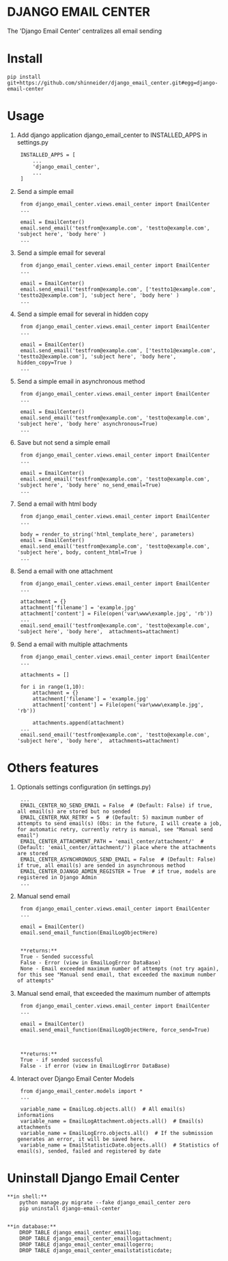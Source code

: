
DJANGO EMAIL CENTER
===================
  
  
The 'Django Email Center' centralizes all email sending
  
# Install  
  
    pip install git+https://github.com/shinneider/django_email_center.git#egg=django-email-center

# Usage
  
1. Add django application django_email_center to INSTALLED_APPS in settings.py
  
	    INSTALLED_APPS = [  
	        ...  
	        'django_email_center',
	        ...  
	    ]  
  

2. Send a simple email
  
	    from django_email_center.views.email_center import EmailCenter
	    ...  

	    email = EmailCenter()
        email.send_email('testfrom@example.com', 'testto@example.com', 'subject here', 'body here' )
        ...

3. Send a simple email for several

	    from django_email_center.views.email_center import EmailCenter
	    ...

	    email = EmailCenter()
        email.send_email('testfrom@example.com', ['testto1@example.com', 'testto2@example.com'], 'subject here', 'body here' )
        ...

4. Send a simple email for several in hidden copy

	    from django_email_center.views.email_center import EmailCenter
	    ...

	    email = EmailCenter()
        email.send_email('testfrom@example.com', ['testto1@example.com', 'testto2@example.com'], 'subject here', 'body here', hidden_copy=True )
        ...

5. Send a simple email in asynchronous method

	    from django_email_center.views.email_center import EmailCenter
	    ...

	    email = EmailCenter()
        email.send_email('testfrom@example.com', 'testto@example.com', 'subject here', 'body here' asynchronous=True)
        ...

6. Save but not send a simple email

	    from django_email_center.views.email_center import EmailCenter
	    ...

	    email = EmailCenter()
        email.send_email('testfrom@example.com', 'testto@example.com', 'subject here', 'body here' no_send_email=True)
        ...

7. Send a email with html body

	    from django_email_center.views.email_center import EmailCenter
	    ...

	    body = render_to_string('html_template_here', parameters)
	    email = EmailCenter()
        email.send_email('testfrom@example.com', 'testto@example.com', 'subject here', body, content_html=True )
        ...

8. Send a email with one attachment

        from django_email_center.views.email_center import EmailCenter
	    ...

        attachment = {}
        attachment['filename'] = 'example.jpg'
        attachment['content'] = File(open('var\www\example.jpg', 'rb'))
        ...
        email.send_email('testfrom@example.com', 'testto@example.com', 'subject here', 'body here',  attachments=attachment)

9. Send a email with multiple attachments

        from django_email_center.views.email_center import EmailCenter
	    ...

	    attachments = []

	    for i in range(1,10):
            attachment = {}
            attachment['filename'] = 'example.jpg'
            attachment['content'] = File(open('var\www\example.jpg', 'rb'))

            attachments.append(attachment)
        ...
        email.send_email('testfrom@example.com', 'testto@example.com', 'subject here', 'body here',  attachments=attachment)

# Others features

1. Optionals settings configuration (in settings.py)

	    ...
	    EMAIL_CENTER_NO_SEND_EMAIL = False  # (Default: False) if true, all email(s) are stored but no sended
        EMAIL_CENTER_MAX_RETRY = 5  # (Default: 5) maximum number of attempts to send email(s) (Obs: in the future, I will create a job, for automatic retry, currently retry is manual, see "Manual send email")
        EMAIL_CENTER_ATTACHMENT_PATH = 'email_center/attachment/'  # (Default: 'email_center/attachment/') place where the attachments are stored
        EMAIL_CENTER_ASYNCHRONOUS_SEND_EMAIL = False  # (Default: False) if true, all email(s) are sended in asynchronous method
        EMAIL_CENTER_DJANGO_ADMIN_REGISTER = True  # if true, models are registered in Django Admin
        ...

2. Manual send email

        from django_email_center.views.email_center import EmailCenter
	    ...

	    email = EmailCenter()
	    email.send_email_function(EmailLogObjectHere)


        **returns:**
        True - Sended successful
        False - Error (view in EmailLogError DataBase)
        None - Email exceeded maximum number of attempts (not try again), for this see "Manual send email, that exceeded the maximum number of attempts"

3. Manual send email, that exceeded the maximum number of attempts

        from django_email_center.views.email_center import EmailCenter
	    ...

	    email = EmailCenter()
	    email.send_email_function(EmailLogObjectHere, force_send=True)



        **returns:**
        True - if sended successful
        False - if error (view in EmailLogError DataBase)

4. Interact over Django Email Center Models

        from django_email_center.models import *
        ...

        variable_name = EmailLog.objects.all()  # All email(s) informations
        variable_name = EmailLogAttachment.objects.all()  # Email(s) attachments
        variable_name = EmailLogErro.objects.all()  # If the submission generates an error, it will be saved here.
        variable_name = EmailStatisticDate.objects.all()  # Statistics of email(s), sended, failed and registered by date

# Uninstall Django Email Center

    **in shell:**
        python manage.py migrate --fake django_email_center zero
        pip uninstall django-email-center


    **in database:**
        DROP TABLE django_email_center_emaillog;
        DROP TABLE django_email_center_emaillogattachment;
        DROP TABLE django_email_center_emaillogerro;
        DROP TABLE django_email_center_emailstatisticdate;
